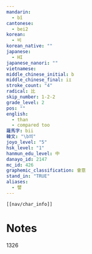 ```yaml
---
mandarin:
  - bǐ
cantonese:
  - bei2
korean:
  - 비
korean_native: ""
japanese:
  - HI
japanese_nanori: ""
vietnamese:
middle_chinese_initial: b
middle_chinese_final: iɪ
stroke_count: "4"
radical: 比
skip_number: 1-2-2
grade_level: 2
pos: ""
english:
  - than
  - compared too
羅馬字: bii
韓文: "\b븨"
joyo_level: "5"
hsk_level: "1"
hanmun_edu_level: 中
danayo_id: 2147
mc_id: 426
graphemic_classification: 會意
stand_in: "TRUE"
aliases:
  - 譬
---
```

```meta-bind-embed
[[nav/char_info]]
```

# Notes
1326

